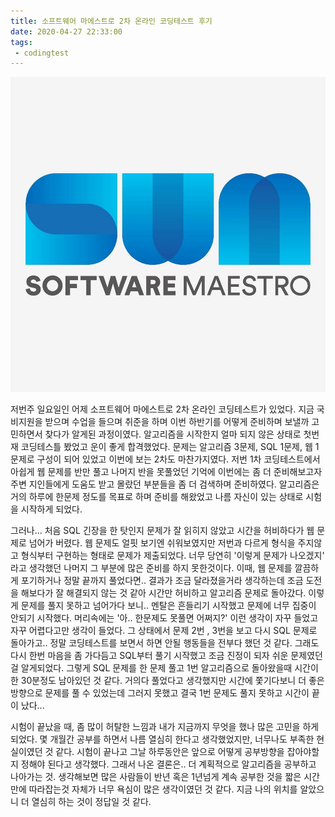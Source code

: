 ```yaml
---
title: 소프트웨어 마에스트로 2차 온라인 코딩테스트 후기
date: 2020-04-27 22:33:00
tags:
 - codingtest
---
```


![software-maestro](images/software-maestro.jpeg)

 저번주 일요일인 어제 소프트웨어 마에스트로 2차 온라인 코딩테스트가 있었다. 지금 국비지원을 받으며 수업을 들으며 취준을 하며 이번 하반기를 어떻게 준비하며 보낼까 고민하면서 찾다가 알게된 과정이였다. 알고리즘을 시작한지 얼마 되지 않은 상태로 첫번재 코딩테스틀 봤었고 운이 좋게 합격했었다. 문제는 알고리즘 3문제, SQL 1문제, 웹 1문제로 구성이 되어 있었고 이번에 보는 2차도 마찬가지였다. 저번 1차 코딩테스트에서 아쉽게 웹 문제를 반만 풀고 나머지 반을 못풀었던 기억에 이번에는 좀 더 준비해보고자 주변 지인들에게 도움도 받고 몰랐던 부분들을 좀 더 검색하며 준비하였다. 알고리즘은 거의 하루에 한문제 정도를 목표로 하며 준비를 해왔었고 나름 자신이 있는 상태로 시험을 시작하게 되었다.

그러나... 처음 SQL 긴장을 한 탓인지 문제가 잘 읽히지 않았고 시간을 허비하다가 웹 문제로 넘어가 버렸다. 웹 문제도 얼핏 보기엔 쉬워보였지만 저번과 다르게 형식을 주지않고 형식부터 구현하는 형태로 문제가 제출되었다. 너무 당연히 '이렇게 문제가 나오겠지' 라고 생각했던 나머지 그 부분에 많은 준비를 하지 못한것이다. 이때, 웹 문제를 깔끔하게 포기하거나 정말 끝까지 풀었다면.. 결과가 조금 달라졌을거라 생각하는데 조금 도전을 해보다가 잘 해결되지 않는 것 같아 시간만 허비하고 알고리즘 문제로 돌아갔다. 이렇게 문제를 풀지 못하고 넘어가다 보니.. 멘탈은 흔들리기 시작했고 문제에 너무 집중이 안되기 시작했다. 머리속에는 '아.. 한문제도 못풀면 어쩌지?' 이런 생각이 자꾸 들었고 자꾸 어렵다고만 생각이 들었다. 그 상태에서 문제 2번 , 3번을 보고 다시 SQL 문제로 돌아가고.. 정말 코딩테스트를 보면서 하면 안될 행동들을 전부다 했던 것 같다. 그래도 다시 한번 마음을 좀 가다듬고 SQL부터 풀기 시작했고 조금 진정이 되자 쉬운 문제였던걸 알게되었다. 그렇게 SQL 문제를 한 문제 풀고 1번 알고리즘으로 돌아왔을때 시간이 한 30분정도 남아있던 것 같다. 거의다 풀었다고 생각했지만 시간에 쫓기다보니 더 좋은 방향으로 문제를 풀 수 있었는데 그러지 못했고 결국 1번 문제도 풀지 못하고 시간이 끝이 났다...

시험이 끝났을 때, 좀 많이 허탈한 느낌과 내가 지금까지 무엇을 했나 많은 고민을 하게 되었다. 몇 개월간 공부를 하면서 나름 열심히 한다고 생각했었지만, 너무나도 부족한 현실이였던 것 같다. 시험이 끝나고 그날 하루동안은 앞으로 어떻게 공부방향을 잡아야할지 정해야 된다고 생각했다. 그래서 나온 결론은.. 더 계획적으로 알고리즘을 공부하고 나아가는 것. 생각해보면 많은 사람들이 반년 혹은 1년넘게 계속 공부한 것을 짧은 시간만에 따라잡는것 자체가 너무 욕심이 많은 생각이였던 것 같다. 지금 나의 위치를 알았으니 더 열심히 하는 것이 정답일 것 같다.

